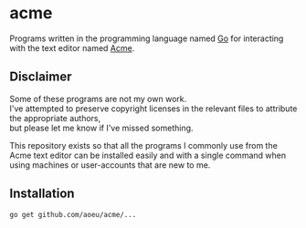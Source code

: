 # acme
Programs written in the programming language named [Go](https://en.wikipedia.org/wiki/Go_(programming_language)) for interacting with the text editor named [Acme](https://en.wikipedia.org/wiki/Acme_(text_editor)).

## Disclaimer
Some of these programs are not my own work.  
I've attempted to preserve copyright licenses in the relevant files to attribute the appropriate authors,  
but please let me know if I've missed something.

This repository exists so that all the programs I commonly use from the Acme text editor 
can be installed easily and with a single command when using machines or user-accounts that are new to me.

## Installation
`go get github.com/aoeu/acme/...`
